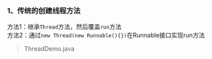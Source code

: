 
### 1、传统的创建线程方法

方法1：继承`Thread`方法，然后覆盖`run`方法  
方法2：通过`new Thread(new Runnable(){})`在Runnable接口实现run方法

> ThreadDemo.java

